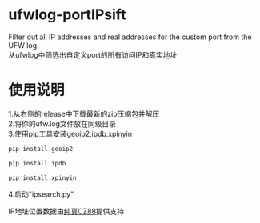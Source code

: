 # ufwlog-portIPsift  
Filter out all IP addresses and real addresses for the custom port from the UFW log  
从ufwlog中筛选出自定义port的所有访问IP和真实地址  
# 使用说明  
1.从右侧的release中下载最新的zip压缩包并解压  
2.将你的ufw.log文件放在同级目录  
3.使用pip工具安装geoip2,ipdb,xpinyin  
```bash
pip install geoip2
```
```bash
pip install ipdb
```
```bash
pip install xpinyin
```

4.启动"ipsearch.py"  
<p>IP地址位置数据由<a href="https://www.cz88.net">纯真CZ88</a>提供支持</p>
